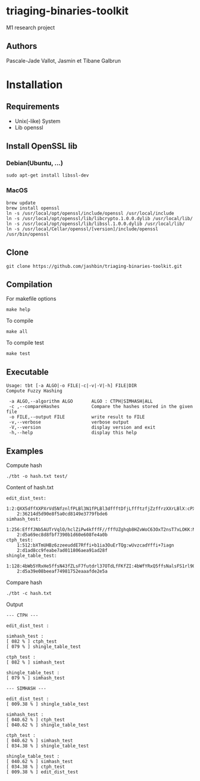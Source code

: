 # triaging-binaries-toolkit
M1 research project

## Authors
Pascale-Jade Vallot, Jasmin et Tibane Galbrun

# Installation

## Requirements
- Unix(-like) System
- Lib openssl

## Install OpenSSL lib

### Debian(Ubuntu, ...)
```shell
sudo apt-get install libssl-dev
```

### MacOS
```shell
brew update
brew install openssl
ln -s /usr/local/opt/openssl/include/openssl /usr/local/include
ln -s /usr/local/opt/openssl/lib/libcrypto.1.0.0.dylib /usr/local/lib/
ln -s /usr/local/opt/openssl/lib/libssl.1.0.0.dylib /usr/local/lib/
ln -s /usr/local/Cellar/openssl/[version]/include/openssl /usr/bin/openssl
```

## Clone
```shell
git clone https://github.com/jashbin/triaging-binaries-toolkit.git
```

## Compilation

For makefile options
```shell
make help
```

To compile
```shell
make all
```

To compile test
```shell
make test
```

## Executable
```
Usage: tbt [-a ALGO|-o FILE|-c|-v|-V|-h] FILE|DIR
Compute Fuzzy Hashing

 -a ALGO,--algorithm ALGO       ALGO : CTPH|SIMHASH|ALL
 -c ,--compareHashes            Compare the hashes stored in the given file
 -o FILE,--output FILE          write result to FILE
 -v,--verbose                   verbose output
 -V,--version                   display version and exit
 -h,--help                      display this help
```

## Examples
Compute hash
```shell
./tbt -o hash.txt test/
```

Content of hash.txt
```
edit_dist_test:
	1:2:QXX5dffXXPXrVd5NfznlfPLBl3N1fPLBl3dffftDfjLffftzfjZzffrzXXrLBlX:cPXv5Nx9Pv5Pv3fff7BJdNVbv9ff33jnTfZpTfffX3ZffHffLXRffXRff3vjdjX
	2:36214d5d90e8f5a0cd8149e3779fbde6
simhash_test:
	1:256:EfffJNb5AUTrVqlO/hclZiPw4kfffF//fffUZghqb8HZvWoC63OxT2nsT7xLOKK:MNmOay6ZidMhqb8HV4xTHdOlOU5
	2:d5a69ec8d8fbf7390b1d60e608fe4a0b
ctph_test:
	1:512:bXTmUHBz6zzeeuddE7Rffi+b1ia3OuErTQg:wUvzcadYffi+7iagn
	2:d1ad8cc9feabe7ad011806aea91ad28f
shingle_table_test:
	1:128:4bWb5YRxHe5ffsN43fZLsF7futdrl37OTdLfFKfZI:4bWfYRxQ5ffsNalsFS1rl9OTTfn
	2:d5a39e08beeaf74981752eaaafde2e5a
```

Compare hash
```shell
./tbt -c hash.txt 
```

Output
```
--- CTPH ---

edit_dist_test :

simhash_test :
[ 082 % ] ctph_test
[ 079 % ] shingle_table_test

ctph_test :
[ 082 % ] simhash_test

shingle_table_test :
[ 079 % ] simhash_test

--- SIMHASH ---

edit_dist_test :
[ 009.38 % ] shingle_table_test

simhash_test :
[ 040.62 % ] ctph_test
[ 040.62 % ] shingle_table_test

ctph_test :
[ 040.62 % ] simhash_test
[ 034.38 % ] shingle_table_test

shingle_table_test :
[ 040.62 % ] simhash_test
[ 034.38 % ] ctph_test
[ 009.38 % ] edit_dist_test
```